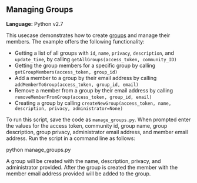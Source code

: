 ## Managing Groups
  
**Language:** Python v2.7

This usecase demonstrates how to create [groups](https://developers.facebook.com/docs/workplace/reference/graph-api/group) and manage their members. The example offers the following functionality:

* Getting a list of all groups with `id`, `name`, `privacy`, `description`, and `update_time`, by calling `getAllGroups(access_token, community_ID)`
* Getting the group members for a specific group by calling `getGroupMembers(access_token, group_id)`
* Add a member to a group by their email address by calling `addMemberToGroup(access_token, group_id, email)`
* Remove a member from a group by their email address by calling `removeMemberFromGroup(access_token, group_id, email)`
* Creating a group by calling `createNewGroup(access_token, name, description, privacy, administrator=None)`

To run this script, save the code as `manage_groups.py`. When prompted enter the values for the access token, community id, group name, group description, group privacy, administrator email address, and member email address. Run the script in a command line as follows:

python manage_groups.py

A group will be created with the name, description, privacy, and administrator provided. After the group is created the member with the member email address provided will be added to the group.
